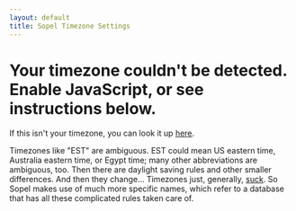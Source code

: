 ```yaml
---
layout: default
title: Sopel Timezone Settings
---
```


<h1 id="yourTimezone">Your timezone couldn't be detected. Enable JavaScript, or see instructions below.</h1>

<script src="https://cdnjs.cloudflare.com/ajax/libs/jstimezonedetect/1.0.4/jstz.min.js"></script>
<script>
var timezone = jstz.determine();
var header = document.getElementById("yourTimezone");
header.innerHTML = "Your timezone is probably: " + timezone.name();
</script>

If this isn't your timezone, you can look it up
[here](https://en.wikipedia.org/wiki/List_of_tz_database_time_zones#List).

Timezones like "EST" are ambiguous. EST could mean US eastern time, Australia
eastern time, or Egypt time; many other abbreviations are ambiguous, too. Then
there are daylight saving rules and other smaller differences. And then they
change… Timezones just, generally,
[suck](https://www.youtube.com/watch?v=-5wpm-gesOY). So Sopel makes use of much
more specific names, which refer to a database that has all these complicated
rules taken care of.
